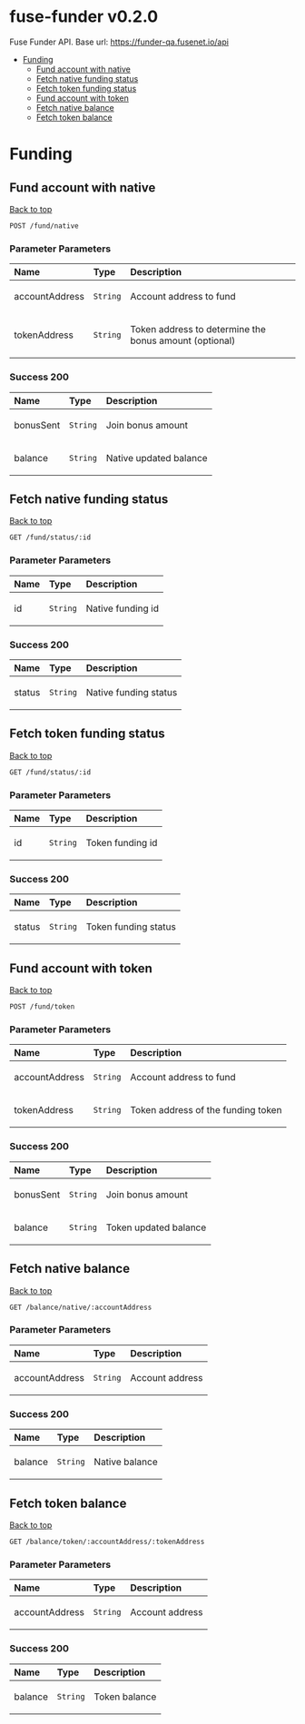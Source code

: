 <a name="top"></a>
# fuse-funder v0.2.0

Fuse Funder API. Base url: https://funder-qa.fusenet.io/api

- [Funding](#Funding)
	- [Fund account with native](#Fund-account-with-native)
	- [Fetch native funding status](#Fetch-native-funding-status)
	- [Fetch token funding status](#Fetch-token-funding-status)
	- [Fund account with token](#Fund-account-with-token)
	- [Fetch native balance](#Fetch-native-balance)
	- [Fetch token balance](#Fetch-token-balance)
	

# <a name='Funding'></a> Funding

## <a name='Fund-account-with-native'></a> Fund account with native
[Back to top](#top)



```
POST /fund/native
```

### Parameter Parameters
| Name     | Type       | Description                           |
|:---------|:-----------|:--------------------------------------|
| accountAddress | `String` | <p>Account address to fund</p> |
| tokenAddress | `String` | <p>Token address to determine the bonus amount (optional)</p> |


### Success 200
| Name     | Type       | Description                           |
|:---------|:-----------|:--------------------------------------|
| bonusSent | `String` | <p>Join bonus amount</p> |
| balance | `String` | <p>Native updated balance</p> |
## <a name='Fetch-native-funding-status'></a> Fetch native funding status
[Back to top](#top)



```
GET /fund/status/:id
```

### Parameter Parameters
| Name     | Type       | Description                           |
|:---------|:-----------|:--------------------------------------|
| id | `String` | <p>Native funding id</p> |


### Success 200
| Name     | Type       | Description                           |
|:---------|:-----------|:--------------------------------------|
| status | `String` | <p>Native funding status</p> |
## <a name='Fetch-token-funding-status'></a> Fetch token funding status
[Back to top](#top)



```
GET /fund/status/:id
```

### Parameter Parameters
| Name     | Type       | Description                           |
|:---------|:-----------|:--------------------------------------|
| id | `String` | <p>Token funding id</p> |


### Success 200
| Name     | Type       | Description                           |
|:---------|:-----------|:--------------------------------------|
| status | `String` | <p>Token funding status</p> |
## <a name='Fund-account-with-token'></a> Fund account with token
[Back to top](#top)



```
POST /fund/token
```

### Parameter Parameters
| Name     | Type       | Description                           |
|:---------|:-----------|:--------------------------------------|
| accountAddress | `String` | <p>Account address to fund</p> |
| tokenAddress | `String` | <p>Token address of the funding token</p> |


### Success 200
| Name     | Type       | Description                           |
|:---------|:-----------|:--------------------------------------|
| bonusSent | `String` | <p>Join bonus amount</p> |
| balance | `String` | <p>Token updated balance</p> |
## <a name='Fetch-native-balance'></a> Fetch native balance
[Back to top](#top)



```
GET /balance/native/:accountAddress
```

### Parameter Parameters
| Name     | Type       | Description                           |
|:---------|:-----------|:--------------------------------------|
| accountAddress | `String` | <p>Account address</p> |


### Success 200
| Name     | Type       | Description                           |
|:---------|:-----------|:--------------------------------------|
| balance | `String` | <p>Native balance</p> |
## <a name='Fetch-token-balance'></a> Fetch token balance
[Back to top](#top)



```
GET /balance/token/:accountAddress/:tokenAddress
```

### Parameter Parameters
| Name     | Type       | Description                           |
|:---------|:-----------|:--------------------------------------|
| accountAddress | `String` | <p>Account address</p> |


### Success 200
| Name     | Type       | Description                           |
|:---------|:-----------|:--------------------------------------|
| balance | `String` | <p>Token balance</p> |
